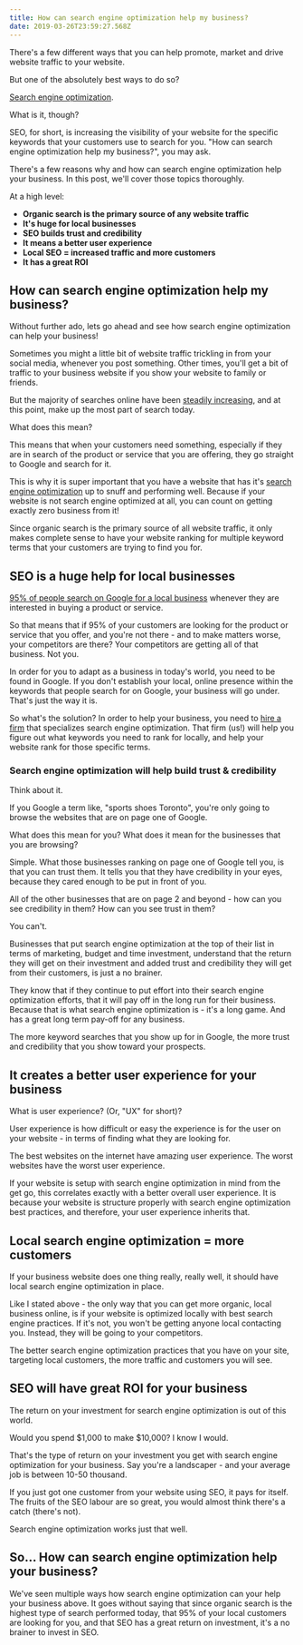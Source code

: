 ```yaml
---
title: How can search engine optimization help my business?
date: 2019-03-26T23:59:27.568Z
---
```

There's a few different ways that you can help promote, market and drive website traffic to your website.

But one of the absolutely best ways to do so?

<a href="https://en.wikipedia.org/wiki/Search_engine_optimization" target="_blank" rel="noopener noreferrer">Search engine optimization</a>.

What is it, though?

SEO, for short, is increasing the visibility of your website for the specific keywords that your customers use to search for you. "How can search engine optimization help my business?", you may ask.

There's a few reasons why and how can search engine optimization help your business. In this post, we'll cover those topics thoroughly.

At a high level:
<ul>
 	<li><strong>Organic search is the primary source of any website traffic</strong></li>
 	<li><strong>It's huge for local businesses</strong></li>
 	<li><strong>SEO builds trust and credibility</strong></li>
 	<li><strong>It means a better user experience</strong></li>
 	<li><strong>Local SEO = increased traffic and more customers</strong></li>
 	<li><strong>It has a great ROI</strong></li>
</ul>
<h2>How can search engine optimization help my business?</h2>

Without further ado, lets go ahead and see how search engine optimization can help your business!

Sometimes you might a little bit of website traffic trickling in from your social media, whenever you post something. Other times, you'll get a bit of traffic to your business website if you show your website to family or friends.

But the majority of searches online have been <a href="https://www.searchenginejournal.com/organic-search-sees-largest-growth-rate-2-years-report/236479/" target="_blank" rel="noopener noreferrer">steadily increasing</a>, and at this point, make up the most part of search today.

What does this mean?

This means that when your customers need something, especially if they are in search of the product or service that you are offering, they go straight to Google and search for it.

This is why it is super important that you have a website that has it's <a href="https://infused.agency/search-engine-optimization/">search engine optimization</a> up to snuff and performing well. Because if your website is not search engine optimized at all, you can count on getting exactly zero business from it!

Since organic search is the primary source of all website traffic, it only makes complete sense to have your website ranking for multiple keyword terms that your customers are trying to find you for.
<h2>SEO is a huge help for local businesses</h2>

<a href="https://www.lyfemarketing.com/blog/local-seo/" target="_blank" rel="noopener noreferrer">95% of people search on Google for a local business</a> whenever they are interested in buying a product or service.

So that means that if 95% of your customers are looking for the product or service that you offer, and you're not there - and to make matters worse, your competitors are there? Your competitors are getting all of that business. Not you.

In order for you to adapt as a business in today's world, you need to be found in Google. If you don't establish your local, online presence within the keywords that people search for on Google, your business will go under. That's just the way it is.

So what's the solution? In order to help your business, you need to <a href="https://infused.agency/contact/">hire a firm</a> that specializes search engine optimization. That firm (us!) will help you figure out what keywords you need to rank for locally, and help your website rank for those specific terms.
<h3>Search engine optimization will help build trust &amp; credibility</h3>

Think about it.

If you Google a term like, "sports shoes Toronto", you're only going to browse the websites that are on page one of Google.

What does this mean for you? What does it mean for the businesses that you are browsing?

Simple. What those businesses ranking on page one of Google tell you, is that you can trust them. It tells you that they have credibility in your eyes, because they cared enough to be put in front of you.

All of the other businesses that are on page 2 and beyond - how can you see credibility in them? How can you see trust in them?

You can't.

Businesses that put search engine optimization at the top of their list in terms of marketing, budget and time investment, understand that the return they will get on their investment and added trust and credibility they will get from their customers, is just a no brainer.

They know that if they continue to put effort into their search engine optimization efforts, that it will pay off in the long run for their business. Because that is what search engine optimization is - it's a long game. And has a great long term pay-off for any business.

The more keyword searches that you show up for in Google, the more trust and credibility that you show toward your prospects.
<h2>It creates a better user experience for your business</h2>

What is user experience? (Or, "UX" for short)?

User experience is how difficult or easy the experience is for the user on your website - in terms of finding what they are looking for.

The best websites on the internet have amazing user experience. The worst websites have the worst user experience.

If your website is setup with search engine optimization in mind from the get go, this correlates exactly with a better overall user experience. It is because your website is structure properly with search engine optimization best practices, and therefore, your user experience inherits that.
<h2>Local search engine optimization = more customers</h2>

If your business website does one thing really, really well, it should have local search engine optimization in place.

Like I stated above - the only way that you can get more organic, local business online, is if your website is optimized locally with best search engine practices. If it's not, you won't be getting anyone local contacting you. Instead, they will be going to your competitors.

The better search engine optimization practices that you have on your site, targeting local customers, the more traffic and customers you will see.
<h2>SEO will have great ROI for your business</h2>

The return on your investment for search engine optimization is out of this world.

Would you spend $1,000 to make $10,000? I know I would.

That's the type of return on your investment you get with search engine optimization for your business. Say you're a landscaper - and your average job is between 10-50 thousand.

If you just got one customer from your website using SEO, it pays for itself. The fruits of the SEO labour are so great, you would almost think there's a catch (there's not).

Search engine optimization works just that well.
<h2>So... How can search engine optimization help your business?</h2>

We've seen multiple ways how search engine optimization can your help your business above. It goes without saying that since organic search is the highest type of search performed today, that 95% of your local customers are looking for you, and that SEO has a great return on investment, it's a no brainer to invest in SEO.
